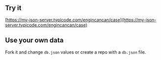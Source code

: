 ## Try it

[https://my-json-server.typicode.com/engincancan/case](https://my-json-server.typicode.com/engincancan/case)

## Use your own data

Fork it and change `db.json` values or create a repo with a `db.json` file.
